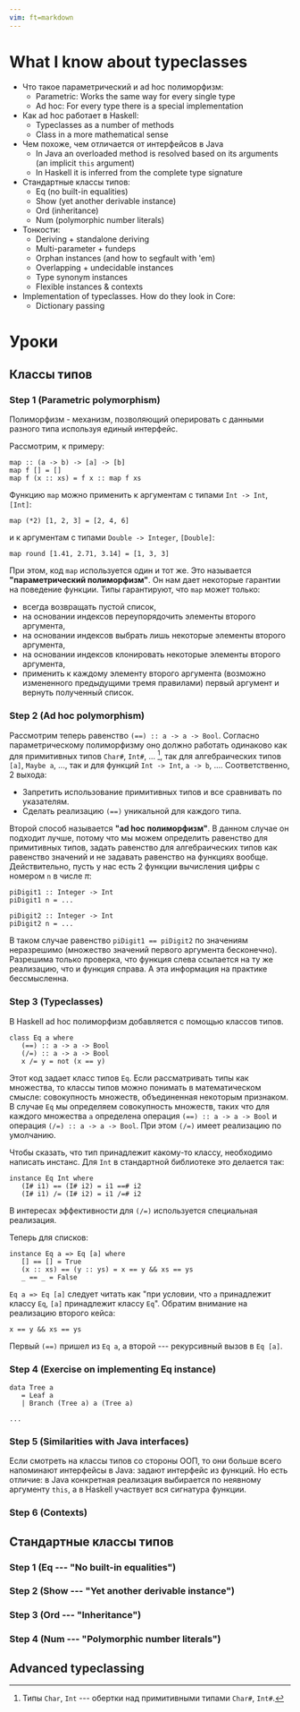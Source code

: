 ```yaml
---
vim: ft=markdown
---
```


What I know about typeclasses
=============================

* Что такое параметрический и ad hoc полиморфизм:
    - Parametric: Works the same way for every single type
    - Ad hoc: For every type there is a special implementation
* Как ad hoc работает в Haskell:
    - Typeclasses as a number of methods
    - Class in a more mathematical sense
* Чем похоже, чем отличается от интерфейсов в Java
    - In Java an overloaded method is resolved based on its arguments
      (an implicit `this` argument)
    - In Haskell it is inferred from the complete type signature
* Стандартные классы типов:
    - Eq (no built-in equalities)
    - Show (yet another derivable instance)
    - Ord (inheritance)
    - Num (polymorphic number literals)
* Тонкости:
    - Deriving + standalone deriving
    - Multi-parameter + fundeps
    - Orphan instances (and how to segfault with 'em)
    - Overlapping + undecidable instances
    - Type synonym instances
    - Flexible instances & contexts
* Implementation of typeclasses. How do they look in Core:
    - Dictionary passing

Уроки
=====

Классы типов
------------

### Step 1 (Parametric polymorphism)

Полиморфизм - механизм, позволяющий оперировать с данными
разного типа используя единый интерфейс.

Рассмотрим, к примеру:

    map :: (a -> b) -> [a] -> [b]
    map f [] = []
    map f (x :: xs) = f x :: map f xs

Функцию `map` можно применить к аргументам с типами `Int -> Int`, `[Int]`:

    map (*2) [1, 2, 3] = [2, 4, 6]

и к аргументам с типами `Double -> Integer`, `[Double]`:

    map round [1.41, 2.71, 3.14] = [1, 3, 3]

При этом, код `map` используется один и тот же. Это называется
**"параметрический полиморфизм"**. Он нам дает некоторые гарантии
на поведение функции. Типы гарантируют, что `map` может только:

* всегда возвращать пустой список,
* на основании индексов переупорядочить элементы второго аргумента,
* на основании индексов выбрать лишь некоторые элементы второго аргумента,
* на основании индексов клонировать некоторые элементы второго аргумента,
* применить к каждому элементу второго аргумента (возможно измененного предыдущими
  тремя правилами) первый аргумент и вернуть полученный список.

### Step 2 (Ad hoc polymorphism)

Рассмотрим теперь равенство `(==) :: a -> a -> Bool`. Согласно параметрическому
полиморфизму оно должно работать одинаково как для примитивных типов
`Char#`, `Int#`, ... [^1], так для алгебраических типов `[a]`, `Maybe a`, ...,
так и для функций `Int -> Int`, `a -> b`, .... Соответственно, 2 выхода:

* Запретить использование примитивных типов и все сравнивать по указателям.
* Сделать реализацию `(==)` уникальной для каждого типа.

Второй способ называется **"ad hoc полиморфизм"**. В данном случае он
подходит лучше, потому что мы можем определить равенство для примитивных
типов, задать равенство для алгебраических типов как равенство значений и
не задавать равенство на функциях вообще. Действительно, пусть у нас есть 2
функции вычисления цифры с номером `n` в числе $\pi$:

    piDigit1 :: Integer -> Int
    piDigit1 n = ...

    piDigit2 :: Integer -> Int
    piDigit2 n = ...

В таком случае равенство `piDigit1 == piDigit2` по значениям неразрешимо (множество
значений первого аргумента бесконечно). Разрешима только проверка, что функция слева
ссылается на ту же реализацию, что и функция справа. А эта информация на практике
бессмысленна.

[^1]: Типы `Char`, `Int` --- обертки над примитивными типами `Char#`, `Int#`.

### Step 3 (Typeclasses)

В Haskell ad hoc полиморфизм добавляется с помощью классов типов.

    class Eq a where
       (==) :: a -> a -> Bool
       (/=) :: a -> a -> Bool
       x /= y = not (x == y)

Этот код задает класс типов `Eq`. Если рассматривать типы как множества,
то классы типов можно понимать в математическом смысле: совокупность множеств,
объединенная некоторым признаком. В случае `Eq` мы определяем совокупность множеств,
таких что для каждого множества `a` определена операция `(==) :: a -> a -> Bool`
и операция `(/=) :: a -> a -> Bool`. При этом `(/=)` имеет реализацию по умолчанию.

Чтобы сказать, что тип принадлежит какому-то классу, необходимо написать инстанс.
Для `Int` в стандартной библиотеке это делается так:

    instance Eq Int where
       (I# i1) == (I# i2) = i1 ==# i2
       (I# i1) /= (I# i2) = i1 /=# i2

В интересах эффективности для `(/=)` используется специальная реализация.

Теперь для списков:

    instance Eq a => Eq [a] where
       [] == [] = True
       (x :: xs) == (y :: ys) = x == y && xs == ys
       _ == _ = False

`Eq a => Eq [a]` следует читать как "при условии, что `a` принадлежит классу `Eq`,
`[a]` принадлежит классу `Eq`". Обратим внимание на реализацию второго кейса:

    x == y && xs == ys

Первый `(==)` пришел из `Eq a`, а второй --- рекурсивный вызов в `Eq [a]`.

### Step 4 (Exercise on implementing Eq instance)

    data Tree a
       = Leaf a
       | Branch (Tree a) a (Tree a)

    ...

### Step 5 (Similarities with Java interfaces)

Если смотреть на классы типов со стороны ООП, то они больше всего напоминают
интерфейсы в Java: задают интерфейс из функций. Но есть отличие: в Java
конкретная реализация выбирается по неявному аргументу `this`, а в Haskell
участвует вся сигнатура функции.

### Step 6 (Contexts)

Стандартные классы типов
------------------------

### Step 1 (Eq --- "No built-in equalities")

### Step 2 (Show --- "Yet another derivable instance")

### Step 3 (Ord --- "Inheritance")

### Step 4 (Num --- "Polymorphic number literals")

Advanced typeclassing
---------------------
